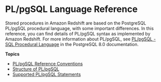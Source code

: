 # PL/pgSQL Language Reference<a name="c_pl_pgSQL_reference"></a>

Stored procedures in Amazon Redshift are based on the PostgreSQL PL/pgSQL procedural language, with some important differences\. In this reference, you can find details of PL/pgSQL syntax as implemented by Amazon Redshift\. For more information about PL/pgSQL, see [PL/pgSQL \- SQL Procedural Language](https://www.postgresql.org/docs/8.0/plpgsql.html) in the PostgreSQL 8\.0 documentation\.

**Topics**
+ [PL/pgSQL Reference Conventions](c_PL_reference_conventions.md)
+ [Structure of PL/pgSQL](c_PLpgSQL-structure.md)
+ [Supported PL/pgSQL Statements](c_PLpgSQL-statements.md)